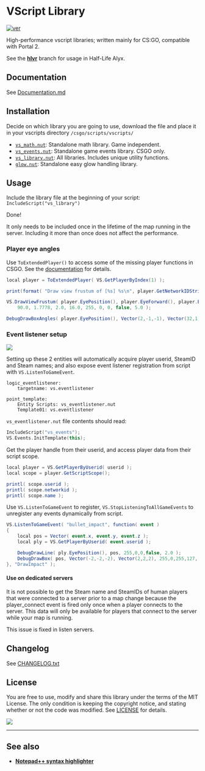 # VScript Library
[![ver][]](CHANGELOG.txt)

High-performance vscript libraries; written mainly for CS:GO, compatible with Portal 2.

See the [**hlvr**](https://github.com/samisalreadytaken/vs_library/tree/hlvr) branch for usage in Half-Life Alyx.

[ver]: https://img.shields.io/badge/vs__library-v2.43.1-informational


## Documentation
See [Documentation.md](Documentation.md)

## Installation
Decide on which library you are going to use, download the file and place it in your vscripts directory `/csgo/scripts/vscripts/`
- [`vs_math.nut`][vs_math]: Standalone math library. Game independent.
- [`vs_events.nut`][vs_events]: Standalone game events library. CSGO only.
- [`vs_library.nut`][vs_library]: All libraries. Includes unique utility functions.
- [`glow.nut`][glow]: Standalone easy glow handling library.

[vs_math]: https://raw.githubusercontent.com/samisalreadytaken/vs_library/master/vs_math.nut
[vs_events]: https://raw.githubusercontent.com/samisalreadytaken/vs_library/master/vs_events.nut
[vs_library]: https://raw.githubusercontent.com/samisalreadytaken/vs_library/master/vs_library.nut
[glow]: https://raw.githubusercontent.com/samisalreadytaken/vs_library/master/glow.nut

## Usage
Include the library file at the beginning of your script: `IncludeScript("vs_library")`

Done!

It only needs to be included once in the lifetime of the map running in the server. Including it more than once does not affect the performance.

### Player eye angles
Use `ToExtendedPlayer()` to access some of the missing player functions in CSGO. See the [documentation](/Documentation.md#f_ToExtendedPlayer) for details.

```cs
local player = ToExtendedPlayer( VS.GetPlayerByIndex(1) );

print(format( "Draw view frustum of [%s] %s\n", player.GetNetworkIDString(), player.GetPlayerName() ));

VS.DrawViewFrustum( player.EyePosition(), player.EyeForward(), player.EyeRight(), player.EyeUp(),
	90.0, 1.7778, 2.0, 16.0, 255, 0, 0, false, 5.0 );

DebugDrawBoxAngles( player.EyePosition(), Vector(2,-1,-1), Vector(32,1,1), player.EyeAngles(), 0, 255, 0, 16, 5.0 );
```

### Event listener setup
[![](https://img.shields.io/badge/video-red?logo=youtube)](https://www.youtube.com/watch?v=JGnBQ1lwzzg)

Setting up these 2 entities will automatically acquire player userid, SteamID and Steam names; and also expose event listener registration from script with `VS.ListenToGameEvent`.

```
logic_eventlistener:
	targetname: vs.eventlistener

point_template:
	Entity Scripts: vs_eventlistener.nut
	Template01: vs.eventlistener
```

`vs_eventlistener.nut` file contents should read:
```cpp
IncludeScript("vs_events");
VS.Events.InitTemplate(this);
```

Get the player handle from their userid, and access player data from their script scope.
```cs
local player = VS.GetPlayerByUserid( userid );
local scope = player.GetScriptScope();

printl( scope.userid );
printl( scope.networkid );
printl( scope.name );
```

Use `VS.ListenToGameEvent` to register, `VS.StopListeningToAllGameEvents` to unregister any events dynamically from script.
```cs
VS.ListenToGameEvent( "bullet_impact", function( event )
{
	local pos = Vector( event.x, event.y, event.z );
	local ply = VS.GetPlayerByUserid( event.userid );

	DebugDrawLine( ply.EyePosition(), pos, 255,0,0,false, 2.0 );
	DebugDrawBox( pos, Vector(-2,-2,-2), Vector(2,2,2), 255,0,255,127, 2.0 );
}, "DrawImpact" );
```

#### Use on dedicated servers
It is not possible to get the Steam name and SteamIDs of human players that were connected to a server prior to a map change because the player_connect event is fired only once when a player connects to the server. This data will only be available for players that connect to the server while your map is running.

This issue is fixed in listen servers.

## Changelog
See [CHANGELOG.txt](CHANGELOG.txt)

## License
You are free to use, modify and share this library under the terms of the MIT License. The only condition is keeping the copyright notice, and stating whether or not the code was modified. See [LICENSE](LICENSE) for details.

[![](http://hits.dwyl.com/samisalreadytaken/vs_library.svg)](https://hits.dwyl.com/samisalreadytaken/vs_library)

________________________________

## See also
* [**Notepad++ syntax highlighter**][npp]

[npp]: https://gist.github.com/samisalreadytaken/5bcf322332074f31545ccb6651b88f2d
